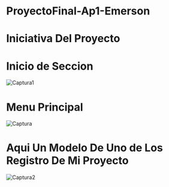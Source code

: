 # ProyectoFinal-Ap1-Emerson

#  Iniciativa Del Proyecto

# Inicio de Seccion
![Captura1](https://user-images.githubusercontent.com/54726092/69751511-a4871600-1125-11ea-8bac-448d6034f4ee.JPG)

# Menu Principal
![Captura](https://user-images.githubusercontent.com/54726092/69751834-44dd3a80-1126-11ea-814e-0dd02ea7b87e.JPG)

# Aqui Un Modelo De Uno de Los Registro De Mi Proyecto

![Captura2](https://user-images.githubusercontent.com/54726092/69752089-e2386e80-1126-11ea-847d-386bb1e427f2.JPG)


